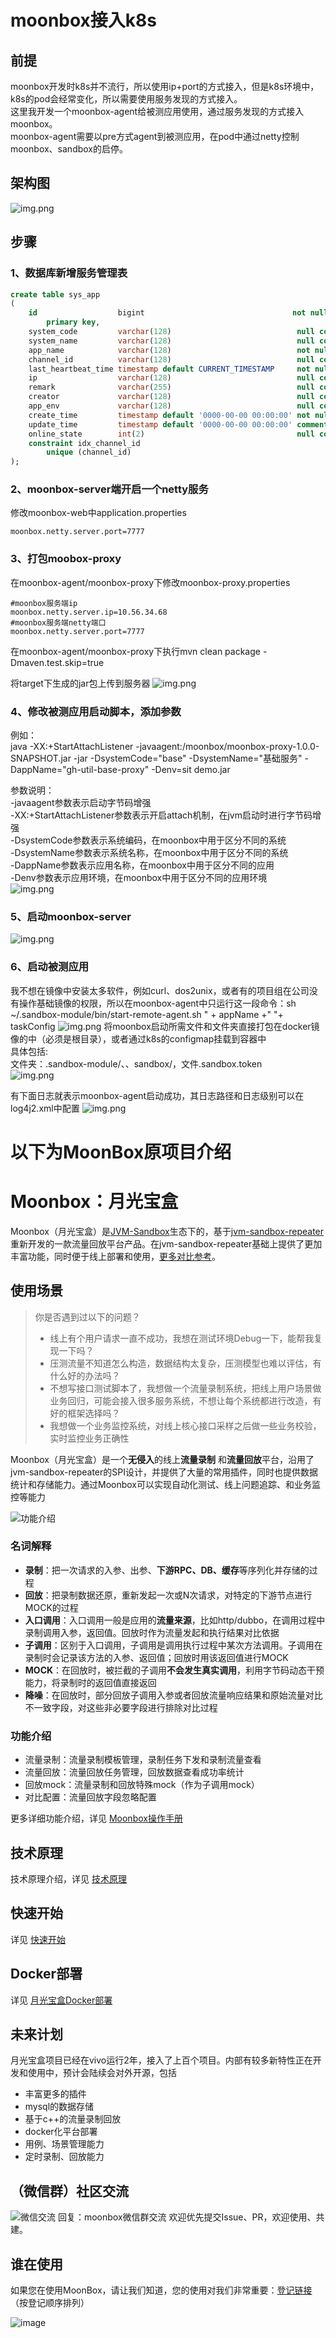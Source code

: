 # moonbox接入k8s
## 前提
moonbox开发时k8s并不流行，所以使用ip+port的方式接入，但是k8s环境中，k8s的pod会经常变化，所以需要使用服务发现的方式接入。<br>
这里我开发一个moonbox-agent给被测应用使用，通过服务发现的方式接入moonbox。<br>
moonbox-agent需要以pre方式agent到被测应用，在pod中通过netty控制moonbox、sandbox的启停。<br>
## 架构图
![img.png](./docs/images/k8s4.jpg)
## 步骤
### 1、数据库新增服务管理表
```sql
create table sys_app
(
    id                  bigint                                 not null  AUTO INCREMENT COMMENT comment '自增主键'
        primary key,
    system_code         varchar(128)                            null comment '系统编码',
    system_name         varchar(128)                            null comment '系统名称',
    app_name            varchar(128)                            not null comment '项目名',
    channel_id          varchar(128)                            null comment 'netty管道id',
    last_heartbeat_time timestamp default CURRENT_TIMESTAMP     not null on update CURRENT_TIMESTAMP comment '最后上报时间',
    ip                  varchar(128)                            null comment '机器ip',
    remark              varchar(255)                            null comment '补充字段',
    creator             varchar(128)                            null comment '创建人',
    app_env             varchar(128)                            null comment '环境',
    create_time         timestamp default '0000-00-00 00:00:00' not null comment '创建时间',
    update_time         timestamp default '0000-00-00 00:00:00' comment '更新时间',
    online_state        int(2)                                  null comment '数据删除状态,1在线，0为离线',
    constraint idx_channel_id
        unique (channel_id)
);
```
### 2、moonbox-server端开启一个netty服务
修改moonbox-web中application.properties
```properties
moonbox.netty.server.port=7777
```

### 3、打包moobox-proxy
在moonbox-agent/moonbox-proxy下修改moonbox-proxy.properties
```properties
#moonbox服务端ip
moonbox.netty.server.ip=10.56.34.68
#moonbox服务端netty端口
moonbox.netty.server.port=7777
```
在moonbox-agent/moonbox-proxy下执行mvn clean package -Dmaven.test.skip=true

将target下生成的jar包上传到服务器
![img.png](./docs/images/k8s5.jpg)

### 4、修改被测应用启动脚本，添加参数
例如：<br>
java -XX:+StartAttachListener -javaagent:/moonbox/moonbox-proxy-1.0.0-SNAPSHOT.jar -jar  -DsystemCode="base" -DsystemName="基础服务" -DappName="gh-util-base-proxy" -Denv=sit demo.jar

参数说明：<br>
-javaagent参数表示启动字节码增强<br>
-XX:+StartAttachListener参数表示开启attach机制，在jvm启动时进行字节码增强<br>
-DsystemCode参数表示系统编码，在moonbox中用于区分不同的系统<br>
-DsystemName参数表示系统名称，在moonbox中用于区分不同的系统<br>
-DappName参数表示应用名称，在moonbox中用于区分不同的应用<br>
-Denv参数表示应用环境，在moonbox中用于区分不同的应用环境<br>
![img.png](./docs/images/k8s3.jpg)
### 5、启动moonbox-server
![img.png](./docs/images/k8s2.jpg)
### 6、启动被测应用
我不想在镜像中安装太多软件，例如curl、dos2unix，或者有的项目组在公司没有操作基础镜像的权限，所以在moonbox-agent中只运行这一段命令：sh ~/.sandbox-module/bin/start-remote-agent.sh " + appName +" "+ taskConfig
![img.png](./docs/images/k8s7.jpg)
将moonbox启动所需文件和文件夹直接打包在docker镜像的中（必须是根目录），或者通过k8s的configmap挂载到容器中<br>
具体包括:<br>
文件夹：.sandbox-module/、、sandbox/，文件.sandbox.token<br>
![img.png](./docs/images/k8s6.jpg)

有下面日志就表示moonbox-agent启动成功，其日志路径和日志级别可以在log4j2.xml中配置
![img.png](./docs/images/k8s1.jpg)



# 以下为MoonBox原项目介绍
# **Moonbox：月光宝盒**
Moonbox（月光宝盒）是[JVM-Sandbox](https://github.com/alibaba/jvm-sandbox-repeater)生态下的，基于[jvm-sandbox-repeater](https://github.com/alibaba/jvm-sandbox-repeater)重新开发的一款流量回放平台产品。在jvm-sandbox-repeater基础上提供了更加丰富功能，同时便于线上部署和使用，[更多对比参考](./docs/repeater-diff.md)。

## 使用场景

> 你是否遇到过以下的问题？
>
> - 线上有个用户请求一直不成功，我想在测试环境Debug一下，能帮我复现一下吗？
> - 压测流量不知道怎么构造，数据结构太复杂，压测模型也难以评估，有什么好的办法吗？
> - 不想写接口测试脚本了，我想做一个流量录制系统，把线上用户场景做业务回归，可能会接入很多服务系统，不想让每个系统都进行改造，有好的框架选择吗？
> - 我想做一个业务监控系统，对线上核心接口采样之后做一些业务校验，实时监控业务正确性



Moonbox（月光宝盒）是一个**无侵入**的线上**流量录制** 和**流量回放**平台，沿用了jvm-sandbox-repeater的SPI设计，并提供了大量的常用插件，同时也提供数据统计和存储能力。通过Moonbox可以实现自动化测试、线上问题追踪、和业务监控等能力

![功能介绍](./docs/images/introduce.png)



###  名词解释

- **录制**：把一次请求的入参、出参、**下游RPC、DB、缓存**等序列化并存储的过程
- **回放**：把录制数据还原，重新发起一次或N次请求，对特定的下游节点进行MOCK的过程
- **入口调用**：入口调用一般是应用的**流量来源**，比如http/dubbo，在调用过程中录制调用入参，返回值。回放时作为流量发起和执行结果对比依据
- **子调用**：区别于入口调用，子调用是调用执行过程中某次方法调用。子调用在录制时会记录该方法的入参、返回值；回放时用该返回值进行MOCK
- **MOCK**：在回放时，被拦截的子调用**不会发生真实调用**，利用字节码动态干预能力，将录制时的返回值直接返回
- **降噪**：在回放时，部分回放子调用入参或者回放流量响应结果和原始流量对比不一致字段，对这些非必要字段进行排除对比过程

### 功能介绍

- 流量录制：流量录制模板管理，录制任务下发和录制流量查看
- 流量回放：流量回放任务管理，回放数据查看成功率统计
- 回放mock：流量录制和回放特殊mock（作为子调用mock）
- 对比配置：流量回放字段忽略配置

更多详细功能介绍，详见 [Moonbox操作手册](./docs/user-guide.md)

## 技术原理
技术原理介绍，详见 [技术原理](./docs/project-design.md)

## 快速开始
详见 [快速开始](./docs/quick-start.md)

## Docker部署
详见 [月光宝盒Docker部署](./docs/月光宝盒Docker部署手册.md)

## 未来计划

月光宝盒项目已经在vivo运行2年，接入了上百个项目。内部有较多新特性正在开发和使用中，预计会陆续会对外开源，包括

- 丰富更多的插件
- mysql的数据存储
- 基于c++的流量录制回放
- docker化平台部署
- 用例、场景管理能力
- 定时录制、回放能力

## （微信群）社区交流

![微信交流](./docs/images/contact.png)  回复：moonbox微信群交流
欢迎优先提交Issue、PR，欢迎使用、共建。

## 谁在使用
如果您在使用MoonBox，请让我们知道，您的使用对我们非常重要：[登记链接](https://github.com/vivo/MoonBox/issues/9) （按登记顺序排列）

![image](https://user-images.githubusercontent.com/25222084/219582563-15b50fc0-392c-46fd-8ef7-879798fd9620.png)
